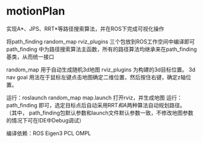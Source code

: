 # motionPlan
实现A*、JPS、RRT*等路径搜索算法，并在ROS下完成可视化操作

将path_finding random_map rviz_plugins 三个包放到ROS工作空间中编译即可
path_finding 中为路径搜索算法主函数，所有的路径算法均继承来在path_finding基类，从而统一接口

random_map 用于自动生成随机3d地图
rviz_plugins 为构建的3d目标位置。
3d nav goal 用法在于鼠标左键点击地图确定二维位置，然后按住右键，确定z轴位置。

运行：roslaunch random_map map.launch 打开rviz，并生成地图
运行：path_finding 即可，选定目标点后自动采用RRT*和A*两种算法自动规划路径。
（其中， path_finding包默认参数和launch文件默认参数一致，不修改地图参数的情况下可在IDE中Debug调试）

编译依赖：ROS
	Eigen3
	PCL
	OMPL

